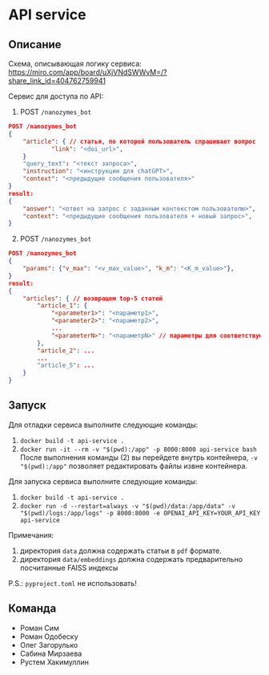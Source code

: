 # API service
## Описание

Схема, описывающая логику сервиса: 
https://miro.com/app/board/uXjVNdSWWvM=/?share_link_id=404762759941

Сервис для доступа по API:
1) POST `/nanozymes_bot`
```json
POST /nanozymes_bot
{
	"article": { // статья, по которой пользователь спрашивает вопрос
			"link": "<doi_url>",
	}
	"query_text": "<текст запроса>",
	"instruction": "<инструкции для chatGPT>",
	"context": "<предыдущие сообщения пользователя>"
}
result:
{
	"answer": "<ответ на запрос с заданным контекстом пользователю>",
	"context": "<предыдущие сообщения пользователя + новый запрос>",
}
```
2) POST `/nanozymes_bot`
```json
POST /nanozymes_bot
{
	"params": {"v_max": "<v_max_value>", "k_m": "<K_m_value>"},
}
result:
{
	"articles": { // возвращем top-5 статей
		"article_1": {
			"<parameter1>": "<параметр1>",
			"<parameter2>": "<параметр2>",
			...
			"<parameterN>": "<параметрN>" // параметры для соответствующей статьи
		},
		"article_2": ...
		...
		"article_5": ...
	}
}
```
## Запуск
Для отладки сервиса выполните следующие команды:
1) `docker build -t api-service .`
2) `docker run -it --rm -v "$(pwd):/app" -p 8000:8000 api-service bash`
После выполнения команды (2) вы перейдете внутрь контейнера, `-v "$(pwd):/app"` позволяет редактировать файлы извне контейнера.


Для запуска сервиса выполните следующие команды:
1) `docker build -t api-service .`
2) `docker run -d --restart=always -v "$(pwd)/data:/app/data" -v "$(pwd)/logs:/app/logs" -p 8000:8000 -e OPENAI_API_KEY=YOUR_API_KEY api-service`

Примечания: 
1) директория `data` должна содержать статьи в `pdf` формате.
2) директория `data/embeddings` должна содержать предварительно посчитанные FAISS индексы



P.S.: `pyproject.toml` не использовать!

## Команда
- Роман Сим
- Роман Одобеску
- Олег Загорулько
- Сабина Мирзаева
- Рустем Хакимуллин


